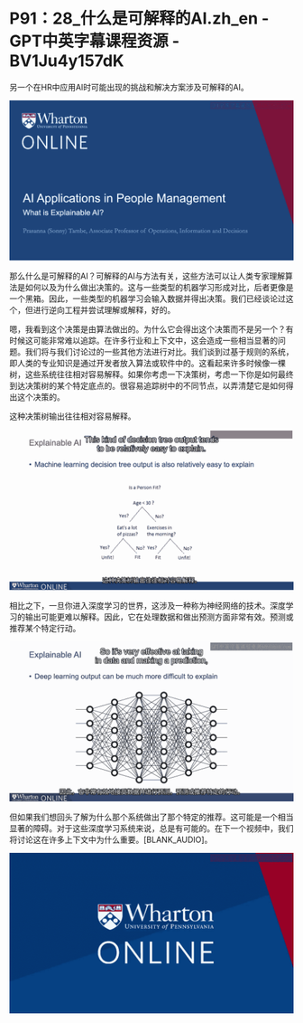 # P91：28_什么是可解释的AI.zh_en - GPT中英字幕课程资源 - BV1Ju4y157dK

另一个在HR中应用AI时可能出现的挑战和解决方案涉及可解释的AI。

![](img/ef4079a2b40aa07f2096b086e1a11e33_1.png)

那么什么是可解释的AI？可解释的AI与方法有关，这些方法可以让人类专家理解算法是如何以及为什么做出决策的。这与一些类型的机器学习形成对比，后者更像是一个黑箱。因此，一些类型的机器学习会输入数据并得出决策。我们已经谈论过这个，但进行逆向工程并尝试理解或解释，好的。

嗯，我看到这个决策是由算法做出的。为什么它会得出这个决策而不是另一个？有时候这可能非常难以追踪。在许多行业和上下文中，这会造成一些相当显著的问题。我们将与我们讨论过的一些其他方法进行对比。我们谈到过基于规则的系统，即人类的专业知识是通过开发者放入算法或软件中的。这看起来许多时候像一棵树，这些系统往往相对容易解释。如果你考虑一下决策树，考虑一下你是如何最终到达决策树的某个特定底点的。很容易追踪树中的不同节点，以弄清楚它是如何得出这个决策的。

这种决策树输出往往相对容易解释。

![](img/ef4079a2b40aa07f2096b086e1a11e33_3.png)

相比之下，一旦你进入深度学习的世界，这涉及一种称为神经网络的技术。深度学习的输出可能更难以解释。因此，它在处理数据和做出预测方面非常有效。预测或推荐某个特定行动。

![](img/ef4079a2b40aa07f2096b086e1a11e33_5.png)

但如果我们想回头了解为什么那个系统做出了那个特定的推荐。这可能是一个相当显著的障碍。对于这些深度学习系统来说，总是有可能的。在下一个视频中，我们将讨论这在许多上下文中为什么重要。[BLANK_AUDIO]。

![](img/ef4079a2b40aa07f2096b086e1a11e33_7.png)
